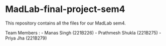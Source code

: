 # MadLab-final-project-sem4
This repository contains all the files for our MadLab sem4. 

Team Members : - Manas Singh (221B226)
               - Prathmesh Shukla (221B275)
               - Priya Jha (221B279)

